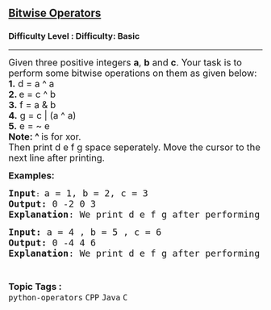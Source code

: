 <h2><a href="https://www.geeksforgeeks.org/problems/bitwise-operators-1597314674--135255/1?page=1&category=Java&status=unsolved&sortBy=submissions">Bitwise Operators</a></h2><h3>Difficulty Level : Difficulty: Basic</h3><hr><div class="problems_problem_content__Xm_eO"><p><span style="font-size: 18px;">Given three positive integers <strong>a</strong>, <strong>b</strong> and <strong>c</strong>. Your task is to perform some bitwise operations on them as given below:<br><strong>1.</strong> d = a ^ a<br><strong>2. </strong>e = c ^ b<br><strong>3.</strong> f = a &amp; b<br><strong>4.</strong> g = c | (a ^ a)<br><strong>5.</strong> e = ~ e<br><strong>Note: ^ </strong>is for xor.<br>Then print d e f g space seperately. Move the cursor to the next line after printing.</span></p>
<p><span style="font-size: 18px;"><strong>Examples:</strong></span></p>
<pre><span style="font-size: 18px;"><strong>Input</strong></span>: <span style="font-size: 18px;">a = 1, b = 2, c = 3
<strong>Output:</strong> 0 -2 0 3
<strong>Explanation</strong>: We print d e f g after performing the given operations.</span></pre>
<pre><span style="font-size: 18px;"><strong>Input: </strong>a = 4 , b = 5 , c = 6
<strong>Output:</strong> </span><span style="font-size: 18px;">0 -4 4 6</span>
<span style="font-size: 18px;"><strong>Explanation</strong>: We print d e f g after performing the given operations.</span></pre></div><br><p><span style=font-size:18px><strong>Topic Tags : </strong><br><code>python-operators</code>&nbsp;<code>CPP</code>&nbsp;<code>Java</code>&nbsp;<code>C</code>&nbsp;
